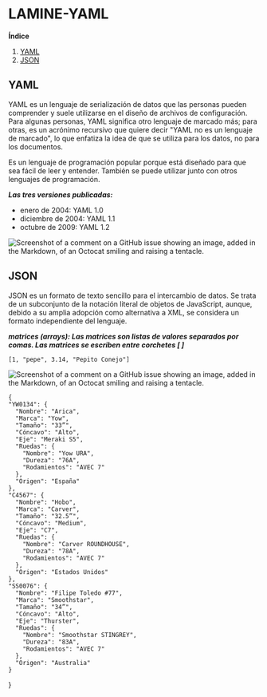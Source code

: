 # LAMINE-YAML


**Índice**   
1. [YAML](#id1)
2. [JSON](#id2)


##  YAML <a name="id1"></a>
YAML es un lenguaje de serialización de datos que las personas pueden comprender y suele utilizarse en el diseño de archivos de configuración. Para algunas personas, YAML significa otro lenguaje de marcado más; para otras, es un acrónimo recursivo que quiere decir "YAML no es un lenguaje de marcado", lo que enfatiza la idea de que se utiliza para los datos, no para los documentos. 

Es un lenguaje de programación popular porque está diseñado para que sea fácil de leer y entender. También se puede utilizar junto con otros lenguajes de programación. 

***Las tres versiones publicadas:***
  -  enero de 2004: YAML 1.0
  - diciembre de 2004: YAML 1.1
  - octubre de 2009: YAML 1.2

![Screenshot of a comment on a GitHub issue showing an image, added in the Markdown, of an Octocat smiling and raising a tentacle.](https://e00-marca.uecdn.es/assets/multimedia/imagenes/2024/02/19/17083422488382.jpg)



##  JSON <a name="id2"></a>
JSON es un formato de texto sencillo para el intercambio de datos. Se trata de un subconjunto de la notación literal de objetos de JavaScript, aunque, debido a su amplia adopción como alternativa a XML, se considera un formato independiente del lenguaje.

 ***matrices (arrays): Las matrices son listas de valores separados por comas. Las matrices se escriben entre corchetes [ ]***
 
    [1, "pepe", 3.14, "Pepito Conejo"]

![Screenshot of a comment on a GitHub issue showing an image, added in the Markdown, of an Octocat smiling and raising a tentacle.](https://cdn-icons-png.flaticon.com/512/136/136443.png)

    
    {
    "YW0134": {
      "Nombre": "Arica",
      "Marca": "Yow",
      "Tamaño": "33”",
      "Cóncavo": "Alto",
      "Eje": "Meraki S5",
      "Ruedas": {
        "Nombre": "Yow URA",
        "Dureza": "76A",
        "Rodamientos": "AVEC 7"
      },
      "Origen": "España"
    },
    "C4567": {
      "Nombre": "Hobo",
      "Marca": "Carver",
      "Tamaño": "32.5”",
      "Cóncavo": "Medium",
      "Eje": "C7",
      "Ruedas": {
        "Nombre": "Carver ROUNDHOUSE",
        "Dureza": "78A",
        "Rodamientos": "AVEC 7"
      },
      "Origen": "Estados Unidos"
    },
    "SS0076": {
      "Nombre": "Filipe Toledo #77",
      "Marca": "Smoothstar",
      "Tamaño": "34”",
      "Cóncavo": "Alto",
      "Eje": "Thurster",
      "Ruedas": {
        "Nombre": "Smoothstar STINGREY",
        "Dureza": "83A",
        "Rodamientos": "AVEC 7"
      },
      "Origen": "Australia"
    }
  }

  


     

